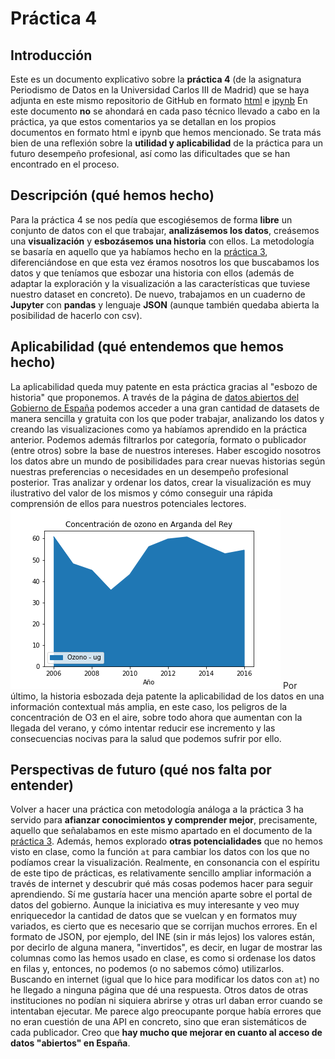 # Práctica 4
## Introducción
Este es un documento explicativo sobre la **práctica 4** (de la asignatura Periodismo de Datos en la Universidad Carlos III de Madrid) que se haya adjunta en este mismo repositorio de GitHub en formato [html](https://github.com/RaquelSG99/apuntes-periodismo-datos/blob/main/python-api-libre-pandas.html) e [ipynb](https://github.com/RaquelSG99/apuntes-periodismo-datos/blob/main/python-api-libre-pandas.ipynb)
En este documento **no** se ahondará en cada paso técnico llevado a cabo en la práctica, ya que estos comentarios ya se detallan en los propios documentos en formato html e ipynb que hemos mencionado. Se trata más bien de una reflexión sobre la **utilidad y aplicabilidad** de la práctica para un futuro desempeño profesional, así como las dificultades que se han encontrado en el proceso.
## Descripción (qué hemos hecho)
Para la práctica 4 se nos pedía que escogiésemos de forma **libre** un conjunto de datos con el que trabajar, **analizásemos los datos**, creásemos una **visualización** y **esbozásemos una historia** con ellos. La metodología se basaría en aquello que ya habíamos hecho en la [práctica 3](https://github.com/RaquelSG99/apuntes-periodismo-datos/blob/main/python-api-covid19-pandas%20(1).ipynb), diferenciándose en que esta vez éramos nosotros los que buscabamos los datos y que teníamos que esbozar una historia con ellos (además de adaptar la exploración y la visualización a las características que tuviese nuestro dataset en concreto). De nuevo, trabajamos en un cuaderno de **Jupyter** con **pandas** y lenguaje **JSON** (aunque también quedaba abierta la posibilidad de hacerlo con csv).
## Aplicabilidad (qué entendemos que hemos hecho)
La aplicabilidad queda muy patente en esta práctica gracias al "esbozo de historia" que proponemos. A través de la página de [datos abiertos del Gobierno de España](https://datos.gob.es/es) podemos acceder a una gran cantidad de datasets de manera sencilla y gratuita con los que poder trabajar, analizando los datos y creando las visualizaciones como ya habíamos aprendido en la práctica anterior. Podemos además filtrarlos por categoría, formato o publicador (entre otros) sobre la base de nuestros intereses. Haber escogido nosotros los datos abre un mundo de posibilidades para crear nuevas historias según nuestras preferencias o necesidades en un desempeño profesional posterior. Tras analizar y ordenar los datos, crear la visualización es muy ilustrativo del valor de los mismos y cómo conseguir una rápida comprensión de ellos para nuestros potenciales lectores. 
![Concentración de ozono en Arganda del Rey](https://raw.githubusercontent.com/RaquelSG99/apuntes-periodismo-datos/main/practica-4.png)
Por último, la historia esbozada deja patente la aplicabilidad de los datos en una información contextual más amplia, en este caso, los peligros de la concentración de O3 en el aire, sobre todo ahora que aumentan con la llegada del verano, y cómo intentar reducir ese incremento y las consecuencias nocivas para la salud que podemos sufrir por ello.
## Perspectivas de futuro (qué nos falta por entender)
Volver a hacer una práctica con metodología análoga a la práctica 3 ha servido para **afianzar conocimientos y comprender mejor**, precisamente, aquello que señalabamos en este mismo apartado en el documento de la [práctica 3](https://github.com/RaquelSG99/apuntes-periodismo-datos/blob/main/practica-3.md). Además, hemos explorado **otras potencialidades** que no hemos visto en clase, como la función `at` para cambiar los datos con los que no podíamos crear la visualización. Realmente, en consonancia con el espíritu de este tipo de prácticas, es relativamente sencillo ampliar información a través de internet y descubrir qué más cosas podemos hacer para seguir aprendiendo.
Sí me gustaría hacer una mención aparte sobre el portal de datos del gobierno. Aunque la iniciativa es muy interesante y veo muy enriquecedor la cantidad de datos que se vuelcan y en formatos muy variados, es cierto que es necesario que se corrijan muchos errores. En el formato de JSON, por ejemplo, del INE (sin ir más lejos) los valores están, por decirlo de alguna manera, "invertidos", es decir, en lugar de mostrar las columnas como las hemos usado en clase, es como si ordenase los datos en filas y, entonces, no podemos (o no sabemos cómo) utilizarlos. Buscando en internet (igual que lo hice para modificar los datos con `at`) no he llegado a ninguna página que dé una respuesta. Otros datos de otras instituciones no podían ni siquiera abrirse y otras url daban error cuando se intentaban ejecutar. Me parece algo preocupante porque había errores que no eran cuestión de una API en concreto, sino que eran sistemáticos de cada publicador. Creo que **hay mucho que mejorar en cuanto al acceso de datos "abiertos" en España**.
